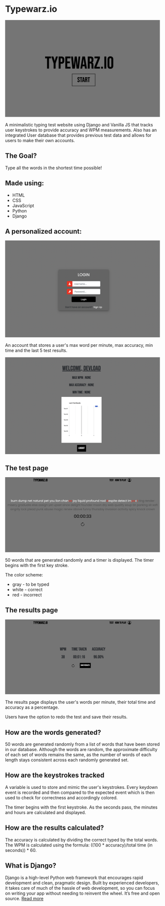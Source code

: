 # Typewarz.io

![Image of homepage](images/home.png)

A minimalistic typing test website using Django and Vanilla JS that tracks user keystrokes to provide accuracy and WPM measurements. Also has an integrated User database that provides previous test data and allows for users to make their own accounts.

## The Goal?
Type all the words in the shortest time possible!

## Made using:
* HTML
* CSS
* JavaScript
* Python
* Django

## A personalized account:

![Image of login](images/login.png)

An account that stores a user's max word per minute, max accuracy, min time and the last 5 test results.

![Image of account](images/account.png)

## The test page

![Image of test page](images/test.png)

50 words that are generated randomly and a timer is displayed. The timer begins with the first key stroke. 

The color scheme:
* gray - to be typed
* white - correct
* red - incorrect

## The results page 

![Image of results page](images/results.png)

The results page displays the user's words per minute, their total time and accuracy as a percentage.

Users have the option to redo the test and save their results.

## How are the words generated?
50 words are generated randomly from a list of words that have been stored in our database. Although the words are random, the approximate difficulty of each set of words remains the same, as the number of words of each length stays consistent across each randomly generated set.

## How are the keystrokes tracked
A variable is used to store and mimic the user's keystrokes. Every keydown event is recorded and then compared to the expected event which is then used to check for correctness and accordingly colored.

The timer begins with the first keystroke. As the seconds pass, the minutes and hours are calculated and displayed.

## How are the results calculated?
The accuracy is calculated by dividing the correct typed by the total words.
The WPM is calculated using the formula: ((100 * accuracy)/total time (in seconds)) * 60.

## What is Django?
Django is a high-level Python web framework that encourages rapid development and clean, pragmatic design. Built by experienced developers, it takes care of much of the hassle of web development, so you can focus on writing your app without needing to reinvent the wheel. It’s free and open source. [Read more]("https://www.djangoproject.com/start/overview/")
